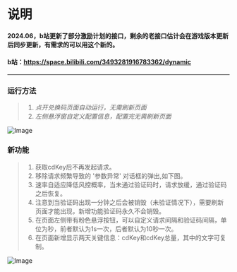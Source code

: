 # 说明
#### 2024.06，b站更新了部分激励计划的接口，剩余的老接口估计会在游戏版本更新后同步更新，有需求的可以用这个新的。
#### b站：https://space.bilibili.com/3493281916783362/dynamic
----
### 运行方法

>1. *点开兑换码页面自动运行，无需刷新页面*
>2. *左侧悬浮窗自定义配置信息，配置完无需刷新页面*

![Image](https://github.com/user-attachments/assets/364704fc-8ad7-4c19-b5aa-adaa459fb402)

### 新功能

>1. 获取cdKey后不再发起请求。
>2. 移除请求频繁导致的 '参数异常' 对话框的弹出,如下图。
>3. 速率自适应降低风控概率，当未通过验证码时，请求放缓，通过验证码之后恢复。
>4. 注意到当验证码出现一分钟之后会被销毁（未验证情况下），需要刷新页面才能出现，新增功能验证码永久不会销毁。
>5. 在页面左侧带有粉色悬浮按钮，可以自定义请求间隔和验证码间隔，单位为秒，前者默认为1s一次，后者默认为10秒一次。
>6. 在页面新增显示两天关键信息：cdKey和cdKey总量，其中的文字可复制。

![Image](https://github.com/user-attachments/assets/a0b6507d-9351-4562-9836-b6c6838a0e81)

